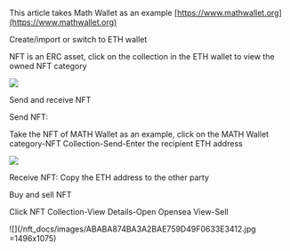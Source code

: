 This article takes Math Wallet as an example [https://www.mathwallet.org](https://www.mathwallet.org)

Create/import or switch to ETH wallet

NFT is an ERC asset, click on the collection in the ETH wallet to view the owned NFT category

![](/nft_docs/images/67B5717BA623C489B1875E5C77E30136.png)

Send and receive NFT

Send NFT: 

Take the NFT of MATH Wallet as an example, click on the MATH Wallet category-NFT Collection-Send-Enter the recipient ETH address

![](/nft_docs/images/C3FF431EC9CE9BEFA35E1D0E75A3922A.png)

Receive NFT: Copy the ETH address to the other party

Buy and sell NFT

Click NFT Collection-View Details-Open Opensea View-Sell

![](/nft_docs/images/ABABA874BA3A2BAE759D49F0633E3412.jpg =1496x1075)
